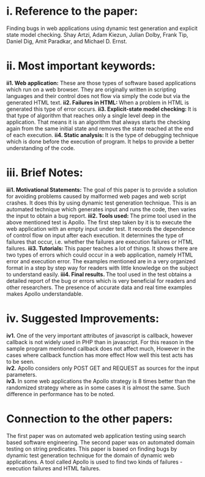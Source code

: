 <h1>i.	Reference to the paper: </h1>
Finding bugs in web applications using dynamic test generation and explicit state model checking. Shay Artzi, Adam Kiezun, Julian Dolby, Frank Tip, Daniel Dig, Amit Paradkar, and Michael D. Ernst.</br>
<h1>ii.	Most important keywords: </h1>
<b>ii1. Web application:</b> These are those types of software based applications which run on a web browser. They are originally written in scripting languages and their control does not flow via simply the code but via the generated HTML text. 
<b>ii2. Failures in HTML: </b> When a problem in HTML is generated this type of error occurs.
<b>ii3. Explicit-state model checking: </b> It is that type of algorithm that reaches only a single level deep in the application. That means it is an algorithm that always starts the checking again from the same initial state and removes the state reached at the end of each execution.
<b>ii4. Static analysis: </b> It is the type of debugging technique which is done before the execution of program. It helps to provide a better understanding of the code.
<h1>iii. Brief Notes: </h1>
<b>iii1. Motivational Statements:</b>
The goal of this paper is to provide a solution for avoiding problems caused by malformed web pages and web script crashes. It does this by using dynamic test generation technique. This is an automated technique which generates input and runs the code, then varies the input to obtain a bug report.
<b>iii2. Tools used: </b>
The prime tool used in the above mentioned test is Apollo. The first step taken by it is to execute the web application with an empty input under test. It records the dependence of control flow on input after each execution. It determines the type of failures that occur, i.e. whether the failures are execution failures or HTML failures.
<b>iii3. Tutorials: </b>
This paper teaches a lot of things. It shows there are two types of errors which could occur in a web application, namely HTML error and execution error. The examples mentioned are in a very organized format in a step by step way for readers with little knowledge on the subject to understand easily.
<b>iii4. Final results. </b>
The tool used in the test obtains a detailed report of the bug or errors which is very beneficial for readers and other researchers. The presence of accurate data and real time examples makes Apollo understandable.
<h1>iv.	Suggested Improvements: </h1>
<b>iv1.</b> One of the very important attributes of javascript is callback, however callback is not widely used in PHP than in javascript. For this reason in the sample program mentioned callback does not affect much, However in the cases where callback function has more effect How well this test acts has to be seen.</br>
<b>iv2.</b> Apollo considers only POST GET and REQUEST as sources for the input parameters.</br>
<b>iv3.</b> In some web applications the Apollo strategy is 8 times better than the randomized strategy where as in some cases it is almost the same. Such difference in performance has to be noted.</br>
<h1>Connection to the other papers: </h1>
The first paper was on automated web application testing using search based software engineering. The second paper was on automated domain testing on string predicates. This paper is based on finding bugs by dynamic test generation technique for the domain of dynamic web applications. A tool called Apollo is used to find two kinds of failures - execution failures and HTML failures.